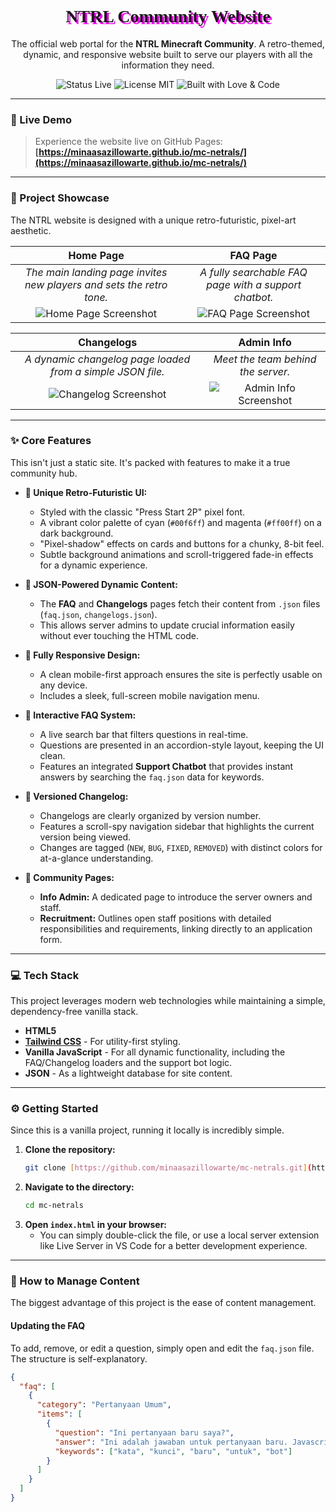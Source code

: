 <div align="center">

  <h1 style="font-family: 'Press Start 2P', cursive; text-shadow: 3px 3px 0px #ff00ff;">
    NTRL Community Website
  </h1>

  <p>
    The official web portal for the <b>NTRL Minecraft Community</b>. A retro-themed, dynamic, and responsive website built to serve our players with all the information they need.
  </p>

  <p>
    <img src="https://img.shields.io/badge/status-live-green?style=for-the-badge" alt="Status Live">
    <img src="https://img.shields.io/badge/license-MIT-blue?style=for-the-badge" alt="License MIT">
    <img src="https://img.shields.io/badge/built%20with-love%20%26%20code-ff00ff?style=for-the-badge" alt="Built with Love & Code">
  </p>

</div>

---

### **<g-emoji class="g-emoji" alias="link" fallback-src="https://github.githubassets.com/images/icons/emoji/unicode/1f517.png">🔗</g-emoji> Live Demo**

> Experience the website live on GitHub Pages:
> **[https://minaasazillowarte.github.io/mc-netrals/](https://minaasazillowarte.github.io/mc-netrals/)**

---

### **<g-emoji class="g-emoji" alias="camera_flash" fallback-src="https://github.githubassets.com/images/icons/emoji/unicode/1f4f8.png">📸</g-emoji> Project Showcase**

The NTRL website is designed with a unique retro-futuristic, pixel-art aesthetic.

| Home Page | FAQ Page |
| :---: | :---: |
| _The main landing page invites new players and sets the retro tone._ | _A fully searchable FAQ page with a support chatbot._ |
| ![Home Page Screenshot](https://i.imgur.com/u7qg0Wz.png) | ![FAQ Page Screenshot](https://i.imgur.com/vH9J0y0.png) |

| Changelogs | Admin Info |
| :---: | :---: |
| _A dynamic changelog page loaded from a simple JSON file._ | _Meet the team behind the server._ |
| ![Changelog Screenshot](https://i.imgur.com/fL53m2g.png) | ![Admin Info Screenshot](https://i.imgur.com/2sR9W0f.png) |

---

### **<g-emoji class="g-emoji" alias="sparkles" fallback-src="https://github.githubassets.com/images/icons/emoji/unicode/2728.png">✨</g-emoji> Core Features**

This isn't just a static site. It's packed with features to make it a true community hub.

* **<g-emoji class="g-emoji" alias="art" fallback-src="https://github.githubassets.com/images/icons/emoji/unicode/1f3a8.png">🎨</g-emoji> Unique Retro-Futuristic UI:**
    * Styled with the classic "Press Start 2P" pixel font.
    * A vibrant color palette of cyan (`#00f6ff`) and magenta (`#ff00ff`) on a dark background.
    * "Pixel-shadow" effects on cards and buttons for a chunky, 8-bit feel.
    * Subtle background animations and scroll-triggered fade-in effects for a dynamic experience.

* **<g-emoji class="g-emoji" alias="floppy_disk" fallback-src="https://github.githubassets.com/images/icons/emoji/unicode/1f4be.png">💾</g-emoji> JSON-Powered Dynamic Content:**
    * The **FAQ** and **Changelogs** pages fetch their content from `.json` files (`faq.json`, `changelogs.json`).
    * This allows server admins to update crucial information easily without ever touching the HTML code.

* **<g-emoji class="g-emoji" alias="iphone" fallback-src="https://github.githubassets.com/images/icons/emoji/unicode/1f4f1.png">📱</g-emoji> Fully Responsive Design:**
    * A clean mobile-first approach ensures the site is perfectly usable on any device.
    * Includes a sleek, full-screen mobile navigation menu.

* **<g-emoji class="g-emoji" alias="mag" fallback-src="https://github.githubassets.com/images/icons/emoji/unicode/1f50d.png">🔎</g-emoji> Interactive FAQ System:**
    * A live search bar that filters questions in real-time.
    * Questions are presented in an accordion-style layout, keeping the UI clean.
    * Features an integrated **Support Chatbot** that provides instant answers by searching the `faq.json` data for keywords.

* **<g-emoji class="g-emoji" alias="bookmark_tabs" fallback-src="https://github.githubassets.com/images/icons/emoji/unicode/1f4d1.png">📑</g-emoji> Versioned Changelog:**
    * Changelogs are clearly organized by version number.
    * Features a scroll-spy navigation sidebar that highlights the current version being viewed.
    * Changes are tagged (`NEW`, `BUG`, `FIXED`, `REMOVED`) with distinct colors for at-a-glance understanding.

* **<g-emoji class="g-emoji" alias="busts_in_silhouette" fallback-src="https://github.githubassets.com/images/icons/emoji/unicode/1f465.png">👥</g-emoji> Community Pages:**
    * **Info Admin:** A dedicated page to introduce the server owners and staff.
    * **Recruitment:** Outlines open staff positions with detailed responsibilities and requirements, linking directly to an application form.

---

### **<g-emoji class="g-emoji" alias="computer" fallback-src="https://github.githubassets.com/images/icons/emoji/unicode/1f4bb.png">💻</g-emoji> Tech Stack**

This project leverages modern web technologies while maintaining a simple, dependency-free vanilla stack.

* **HTML5**
* **[Tailwind CSS](https://tailwindcss.com/)** - For utility-first styling.
* **Vanilla JavaScript** - For all dynamic functionality, including the FAQ/Changelog loaders and the support bot logic.
* **JSON** - As a lightweight database for site content.

---

### **<g-emoji class="g-emoji" alias="gear" fallback-src="https://github.githubassets.com/images/icons/emoji/unicode/2699.png">⚙️</g-emoji> Getting Started**

Since this is a vanilla project, running it locally is incredibly simple.

1.  **Clone the repository:**
    ```sh
    git clone [https://github.com/minaasazillowarte/mc-netrals.git](https://github.com/minaasazillowarte/mc-netrals.git)
    ```
2.  **Navigate to the directory:**
    ```sh
    cd mc-netrals
    ```
3.  **Open `index.html` in your browser:**
    * You can simply double-click the file, or use a local server extension like Live Server in VS Code for a better development experience.

---

### **<g-emoji class="g-emoji" alias="pencil2" fallback-src="https://github.githubassets.com/images/icons/emoji/unicode/270f.png">📝</g-emoji> How to Manage Content**

The biggest advantage of this project is the ease of content management.

#### **Updating the FAQ**

To add, remove, or edit a question, simply open and edit the `faq.json` file. The structure is self-explanatory.

```json
{
  "faq": [
    {
      "category": "Pertanyaan Umum",
      "items": [
        {
          "question": "Ini pertanyaan baru saya?",
          "answer": "Ini adalah jawaban untuk pertanyaan baru. Javascript akan otomatis menampilkannya di halaman FAQ.",
          "keywords": ["kata", "kunci", "baru", "untuk", "bot"]
        }
      ]
    }
  ]
}
